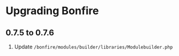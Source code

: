# Upgrading Bonfire

## 0.7.5 to 0.7.6

1. Update `/bonfire/modules/builder/libraries/Modulebuilder.php`
